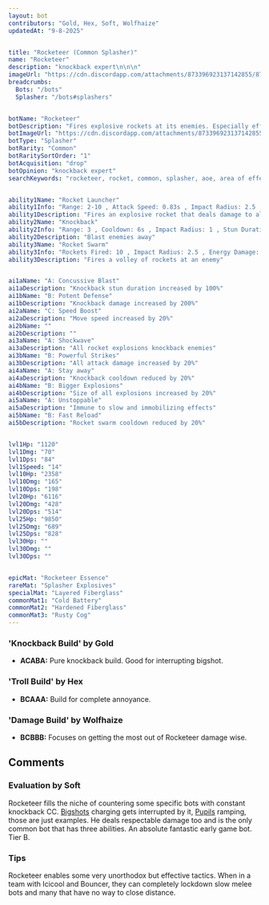 ```yaml
---
layout: bot
contributors: "Gold, Hex, Soft, Wolfhaize"
updatedAt: "9-8-2025"


title: "Rocketeer (Common Splasher)"
name: "Rocketeer"
description: "knockback expert\n\n\n"
imageUrl: "https://cdn.discordapp.com/attachments/873396923137142855/873397107522928650/rocketeer.png"
breadcrumbs:
  Bots: "/bots"
  Splasher: "/bots#splashers"


botName: "Rocketeer"
botDescription: "Fires explosive rockets at its enemies. Especially effective against enemies that are grouped up."
botImageUrl: "https://cdn.discordapp.com/attachments/873396923137142855/873397107522928650/rocketeer.png"
botType: "Splasher"
botRarity: "Common"
botRaritySortOrder: "1"
botAcquisition: "drop"
botOpinion: "knockback expert"
searchKeywords: "rocketeer, rocket, common, splasher, aoe, area of effect, area damage"


ability1Name: "Rocket Launcher"
ability1Info: "Range: 2-10 , Attack Speed: 0.83s , Impact Radius: 2.5 , Energy Damage: 100%"
ability1Description: "Fires an explosive rocket that deals damage to all enemies in the blast radius"
ability2Name: "Knockback"
ability2Info: "Range: 3 , Cooldown: 6s , Impact Radius: 1 , Stun Duration: 1s , Knockback: Large , Energy Damage: 36%"
ability2Description: "Blast enemies away"
ability3Name: "Rocket Swarm"
ability3Info: "Rockets Fired: 10 , Impact Radius: 2.5 , Energy Damage: 43% , Range: 3-10 , Cooldown: 14s"
ability3Description: "Fires a volley of rockets at an enemy"


ai1aName: "A: Concussive Blast"
ai1aDescription: "Knockback stun duration increased by 100%"
ai1bName: "B: Potent Defense"
ai1bDescription: "Knockback damage increased by 200%"
ai2aName: "C: Speed Boost"
ai2aDescription: "Move speed increased by 20%"
ai2bName: ""
ai2bDescription: ""
ai3aName: "A: Shockwave"
ai3aDescription: "All rocket explosions knockback enemies"
ai3bName: "B: Powerful Strikes"
ai3bDescription: "All attack damage increased by 20%"
ai4aName: "A: Stay away"
ai4aDescription: "Knockback cooldown reduced by 20%"
ai4bName: "B: Bigger Explosions"
ai4bDescription: "Size of all explosions increased by 20%"
ai5aName: "A: Unstoppable"
ai5aDescription: "Immune to slow and immobilizing effects"
ai5bName: "B: Fast Reload"
ai5bDescription: "Rocket swarm cooldown reduced by 20%"


lvl1Hp: "1120"
lvl1Dmg: "70"
lvl1Dps: "84"
lvl1Speed: "14"
lvl10Hp: "2358"
lvl10Dmg: "165"
lvl10Dps: "198"
lvl20Hp: "6116"
lvl20Dmg: "428"
lvl20Dps: "514"
lvl25Hp: "9850"
lvl25Dmg: "689"
lvl25Dps: "828"
lvl30Hp: ""
lvl30Dmg: ""
lvl30Dps: ""


epicMat: "Rocketeer Essence"
rareMat: "Splasher Explosives"
specialMat: "Layered Fiberglass"
commonMat1: "Cold Battery"
commonMat2: "Hardened Fiberglass"
commonMat3: "Rusty Cog"
---
```


### 'Knockback Build' by Gold
- **ACABA:** Pure knockback build. Good for interrupting bigshot.

### 'Troll Build' by Hex
- **BCAAA:** Build for complete annoyance.

### 'Damage Build' by Wolfhaize
- **BCBBB:** Focuses on getting the most out of Rocketeer damage wise.

## Comments

### Evaluation by Soft
Rocketeer fills the niche of countering some specific bots with constant knockback CC. [Bigshots](/bigshot) charging gets interrupted by it, [Pupils](/pupil) ramping, those are just examples. He deals respectable damage too and is the only common bot that has three abilities. An absolute fantastic early game bot. Tier B.


### Tips
Rocketeer enables some very unorthodox but effective tactics. When in a team with Icicool and Bouncer, they can completely lockdown slow melee bots and many that have no way to close distance.

